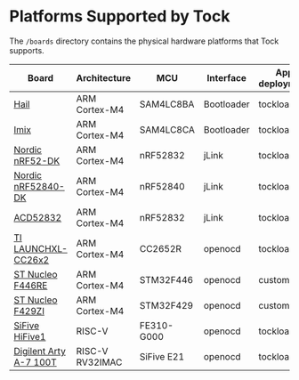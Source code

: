 Platforms Supported by Tock
===========================

The `/boards` directory contains the physical hardware platforms
that Tock supports.

| Board                                             | Architecture    | MCU        | Interface  | App deployment |
|---------------------------------------------------|-----------------|------------|------------|----------------|
| [Hail](hail/README.md)                            | ARM Cortex-M4   | SAM4LC8BA  | Bootloader | tockloader     |
| [Imix](imix/README.md)                            | ARM Cortex-M4   | SAM4LC8CA  | Bootloader | tockloader     |
| [Nordic nRF52-DK](nordic/nrf52dk/README.md)       | ARM Cortex-M4   | nRF52832   | jLink      | tockloader     |
| [Nordic nRF52840-DK](nordic/nrf52840dk/README.md) | ARM Cortex-M4   | nRF52840   | jLink      | tockloader     |
| [ACD52832](acd52832/README.md)                    | ARM Cortex-M4   | nRF52832   | jLink      | tockloader     |
| [TI LAUNCHXL-CC26x2](launchxl/README.md)          | ARM Cortex-M4   | CC2652R    | openocd    | tockloader     |
| [ST Nucleo F446RE](nucleo_f446re/README.md)       | ARM Cortex-M4   | STM32F446  | openocd    | custom         |
| [ST Nucleo F429ZI](nucleo_f429zi/README.md)       | ARM Cortex-M4   | STM32F429  | openocd    | custom         |
| [SiFive HiFive1](hifive1/README.md)               | RISC-V          | FE310-G000 | openocd    | tockloader     |
| [Digilent Arty A-7 100T](arty-e21/README.md)      | RISC-V RV32IMAC | SiFive E21 | openocd    | tockloader     |
